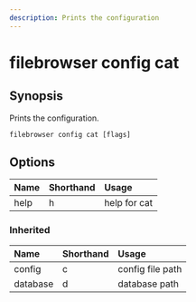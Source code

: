 ```yaml
---
description: Prints the configuration
---
```


# filebrowser config cat

## Synopsis

Prints the configuration.

```text
filebrowser config cat [flags]
```

## Options

| Name | Shorthand | Usage |
| :--- | :--- | :--- |
| help | h | help for cat |

### Inherited

| Name | Shorthand | Usage |
| :--- | :--- | :--- |
| config | c | config file path |
| database | d | database path |

